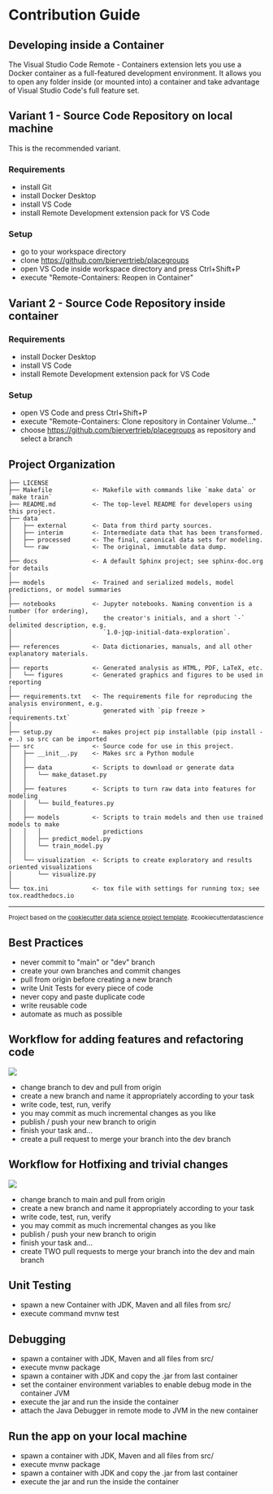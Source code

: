 # Contribution Guide

## Developing inside a Container

The Visual Studio Code Remote - Containers extension lets you use a Docker container as a full-featured development environment. It allows you to open any folder inside (or mounted into) a container and take advantage of Visual Studio Code's full feature set.

## Variant 1 - Source Code Repository on local machine
This is the recommended variant.

### Requirements

- install Git
- install Docker Desktop
- install VS Code
- install Remote Development extension pack for VS Code

### Setup

- go to your workspace directory
- clone https://github.com/biervertrieb/placegroups
- open VS Code inside workspace directory and press Ctrl+Shift+P
- execute "Remote-Containers: Reopen in Container"

## Variant 2 - Source Code Repository inside container

### Requirements

- install Docker Desktop
- install VS Code
- install Remote Development extension pack for VS Code

### Setup

- open VS Code and press Ctrl+Shift+P
- execute "Remote-Containers: Clone repository in Container Volume..."
- choose https://github.com/biervertrieb/placegroups as repository and select a branch

Project Organization
------------

    ├── LICENSE
    ├── Makefile           <- Makefile with commands like `make data` or `make train`
    ├── README.md          <- The top-level README for developers using this project.
    ├── data
    │   ├── external       <- Data from third party sources.
    │   ├── interim        <- Intermediate data that has been transformed.
    │   ├── processed      <- The final, canonical data sets for modeling.
    │   └── raw            <- The original, immutable data dump.
    │
    ├── docs               <- A default Sphinx project; see sphinx-doc.org for details
    │
    ├── models             <- Trained and serialized models, model predictions, or model summaries
    │
    ├── notebooks          <- Jupyter notebooks. Naming convention is a number (for ordering),
    │                         the creator's initials, and a short `-` delimited description, e.g.
    │                         `1.0-jqp-initial-data-exploration`.
    │
    ├── references         <- Data dictionaries, manuals, and all other explanatory materials.
    │
    ├── reports            <- Generated analysis as HTML, PDF, LaTeX, etc.
    │   └── figures        <- Generated graphics and figures to be used in reporting
    │
    ├── requirements.txt   <- The requirements file for reproducing the analysis environment, e.g.
    │                         generated with `pip freeze > requirements.txt`
    │
    ├── setup.py           <- makes project pip installable (pip install -e .) so src can be imported
    ├── src                <- Source code for use in this project.
    │   ├── __init__.py    <- Makes src a Python module
    │   │
    │   ├── data           <- Scripts to download or generate data
    │   │   └── make_dataset.py
    │   │
    │   ├── features       <- Scripts to turn raw data into features for modeling
    │   │   └── build_features.py
    │   │
    │   ├── models         <- Scripts to train models and then use trained models to make
    │   │   │                 predictions
    │   │   ├── predict_model.py
    │   │   └── train_model.py
    │   │
    │   └── visualization  <- Scripts to create exploratory and results oriented visualizations
    │       └── visualize.py
    │
    └── tox.ini            <- tox file with settings for running tox; see tox.readthedocs.io


--------

<p><small>Project based on the <a target="_blank" href="https://drivendata.github.io/cookiecutter-data-science/">cookiecutter data science project template</a>. #cookiecutterdatascience</small></p>

## Best Practices

- never commit to "main" or "dev" branch
- create your own branches and commit changes
- pull from origin before creating a new branch
- write Unit Tests for every piece of code
- never copy and paste duplicate code
- write reusable code
- automate as much as possible

## Workflow for adding features and refactoring code

![](Feature.png)

- change branch to dev and pull from origin
- create a new branch and name it appropriately according to your task
- write code, test, run, verify
- you may commit as much incremental changes as you like
- publish / push your new branch to origin
- finish your task and...
- create a pull request to merge your branch into the dev branch

## Workflow for Hotfixing and trivial changes

![](Hotfies_3.drawio.png)

- change branch to main and pull from origin
- create a new branch and name it appropriately according to your task
- write code, test, run, verify
- you may commit as much incremental changes as you like
- publish / push your new branch to origin
- finish your task and...
- create TWO pull requests to merge your branch into the dev and main branch

## Unit Testing

- spawn a new Container with JDK, Maven and all files from src/
- execute command mvnw test

## Debugging

- spawn a container with JDK, Maven and all files from src/
- execute mvnw package
- spawn a container with JDK and copy the .jar from last container
- set the container environment variables to enable debug mode in the container JVM
- execute the jar and run the inside the container
- attach the Java Debugger in remote mode to JVM in the new container

## Run the app on your local machine

- spawn a container with JDK, Maven and all files from src/
- execute mvnw package
- spawn a container with JDK and copy the .jar from last container
- execute the jar and run the inside the container
